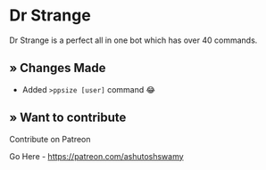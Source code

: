 # Dr Strange

Dr Strange is a perfect all in one bot which has over 40 commands.

## » Changes Made

- Added `>ppsize [user]` command 😂

## » Want to contribute

Contribute on Patreon

Go Here - https://patreon.com/ashutoshswamy
